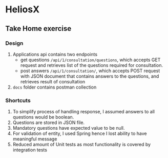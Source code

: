 # HeliosX
## Take Home exercise

### Design

1. Applications api contains two endpoints
    - get questions `/api/1/consultation/questions`, which accepts GET request and retrieves list of the questions required for consultation.
    - post answers  `/api/1/consultation/`, which accepts POST request with JSON document that contains answers to the questions, and retrieves result of consultation
2. `docs` folder contains postman collection   



### Shortcuts
1. To simplify process of handling response, I assumed answers to all questions would be boolean.
2. Questions are stored in JSON file.
3. Mandatory questions have expected value to be null.
4. For validation of entity, I used Spring hence I lost ability to have meaningful message 
5. Reduced amount of Unit tests as most functionality is covered by integration tests
